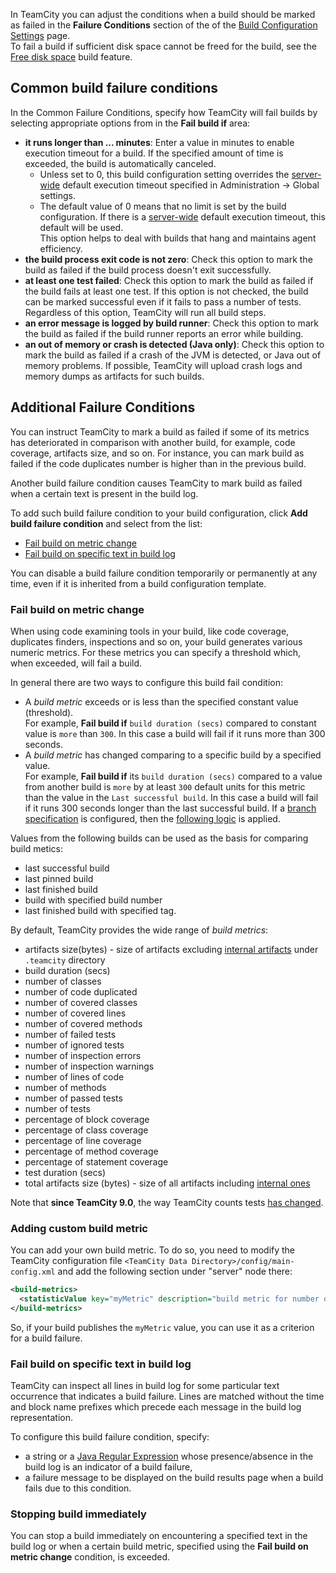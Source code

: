 [//]: # (title: Build Failure Conditions)
[//]: # (auxiliary-id: Build Failure Conditions)

In TeamCity you can adjust the conditions when a build should be marked as failed in the __Failure Conditions__ section of the of the [Build Configuration Settings](creating-and-editing-build-configurations.md) page.     
To fail a build if sufficient disk space cannot be freed for the build, see the [Free disk space](free-disk-space.md) build feature.

## Common build failure conditions

In the Common Failure Conditions, specify how TeamCity will fail builds by selecting appropriate options from in the __Fail build if__ area:
* __it runs longer than ... minutes__: Enter a value in minutes to enable execution timeout for a build.  If the specified amount of time is exceeded, the build is automatically canceled.
   * Unless set to 0, this build configuration setting overrides the [server-wide](teamcity-configuration-and-maintenance.md) default execution timeout specified in Administration \-&gt; Global settings.
   * The default value of 0 means that no limit is set by the build configuration. If there is a [server-wide](teamcity-configuration-and-maintenance.md) default execution timeout, this default will be used.   
This option helps to deal with builds that hang and maintains agent efficiency.
* __the build process exit code is not zero__: Check this option to mark the build as failed if the build process doesn't exit successfully.
* __at least one test failed__: Check this option to mark the build as failed if the build fails at least one test. If this option is not checked, the build can be marked successful even if it fails to pass a number of tests. Regardless of this option, TeamCity will run all build steps.
* __an error message is logged by build runner__: Check this option to mark the build as failed if the build runner reports an error while building.
* __an out of memory or crash is detected (Java only)__: Check this option to mark the build as failed if a crash of the JVM is detected, or Java out of memory problems. If possible, TeamCity will upload crash logs and memory dumps as artifacts for such builds.

## Additional Failure Conditions

You can instruct TeamCity to mark a build as failed if some of its metrics has deteriorated in comparison with another build, for example, code coverage, artifacts size, and so on. For instance, you can mark build as failed if the code duplicates number is higher than in the previous build.

Another build failure condition causes TeamCity to mark build as failed when a certain text is present in the build log.

To add such build failure condition to your build configuration, click __Add build failure condition__ and select from the list:
* [Fail build on metric change](#Fail+build+on+metric+change)
* [Fail build on specific text in build log](#Fail+build+on+specific+text+in+build+log)

<tip>

You can disable a build failure condition temporarily or permanently at any time, even if it is inherited from a build configuration template.
</tip>

### Fail build on metric change

When using code examining tools in your build, like code coverage, duplicates finders, inspections and so on, your build generates various numeric metrics. For these metrics you can specify a threshold which, when exceeded, will fail a build.

In general there are two ways to configure this build fail condition:
* A _build metric_ exceeds or is less than the specified constant value (threshold).   
For example, __Fail build if__ `build duration (secs)` compared to constant value is `more` than `300`. In this case a build will fail if it runs more than 300 seconds. 
* A _build metric_ has changed comparing to a specific build by a specified value.   
For example, __Fail build if__ its `build duration (secs)` compared to a value from another build is `more` by at least `300` default units for this metric than the value in the `Last successful build`. In this case a build will fail if it runs 300 seconds longer than the last successful build. If a [branch specification](working-with-feature-branches.md) is configured, then the [following logic](working-with-feature-branches.md) is applied.

Values from the following builds can be used as the basis for comparing build metics:
* last successful build
* last pinned build
* last finished build
* build with specified build number
* last finished build with specified tag.

By default, TeamCity provides the wide range of _build metrics_:
* artifacts size(bytes) \- size of artifacts excluding [internal artifacts](build-artifact.md#Hidden+Artifacts) under `.teamcity` directory
* build duration (secs)
* number of classes
* number of code duplicated
* number of covered classes
* number of covered lines
* number of covered methods
* number of failed tests
* number of ignored tests
* number of inspection errors
* number of inspection warnings
* number of lines of code
* number of methods
* number of passed tests
* number of tests
* percentage of block coverage
* percentage of class coverage
* percentage of line coverage
* percentage of method coverage
* percentage of statement coverage
* test duration (secs)
* total artifacts size (bytes) \- size of all artifacts including [internal ones](build-artifact.md#Hidden+Artifacts)

Note that __since TeamCity 9.0__, the way TeamCity counts tests [has changed](https://confluence.jetbrains.com/display/TW/Hajipur+9.0+EAP1+(build+31423)+Release+Notes).

### Adding custom build metric

You can add your own build metric. To do so, you need to modify the TeamCity configuration file `<TeamCity Data Directory>/config/main-config.xml` and add the following section under "server" node there:


```XML
<build-metrics>
  <statisticValue key="myMetric" description="build metric for number of files"/>
</build-metrics>

```



So, if your build publishes the `myMetric` value, you can use it as a criterion for a build failure.

### Fail build on specific text in build log

TeamCity can inspect all lines in build log for some particular text occurrence that indicates a build failure. Lines are matched without the time and block name prefixes which precede each message in the build log representation.

To configure this build failure condition, specify:
* a string or a [Java Regular Expression](http://java.sun.com/javase/6/docs/api/java/util/regex/Pattern.html) whose presence/absence in the build log is an indicator of a build failure,
* a failure message to be displayed on the build results page when a build fails due to this condition.

### Stopping build immediately

You can stop a build immediately on encountering a specified text in the build log or when a certain build metric, specified using the __Fail build on metric change__ condition, is exceeded.

